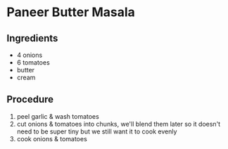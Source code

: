 # Paneer Butter Masala

## Ingredients
- 4 onions
- 6 tomatoes
- butter
- cream

## Procedure

1. peel garlic & wash tomatoes
2. cut onions & tomatoes into chunks, we'll blend them later so it doesn't need to be super tiny but we still want it to cook evenly
3. cook onions & tomatoes 


